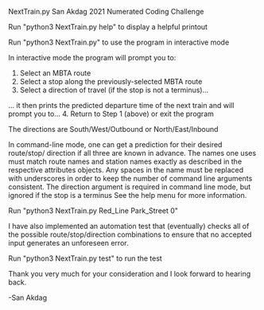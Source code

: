 NextTrain.py
San Akdag 2021
Numerated Coding Challenge

Run "python3 NextTrain.py help" to display a helpful printout

Run "python3 NextTrain.py" to use the program in interactive mode

In interactive mode the program will prompt you to:

1. Select an MBTA route
2. Select a stop along the previously-selected MBTA route
3. Select a direction of travel (if the stop is not a terminus)... 

... it then prints the predicted departure time of the next train and will prompt you to...
4. Return to Step 1 (above) or exit the program

The directions are South/West/Outbound or North/East/Inbound 

In command-line mode, one can get a prediction for their desired route/stop/
direction if all three are known in advance. 
The names one uses must match route names and station names exactly 
as described in the respective attributes objects. Any spaces in the name
must be replaced with underscores in order to keep the number of command
line arguments consistent. 
The direction argument is required in command line mode, but ignored if the stop is a terminus
See the help menu for more information.

Run "python3 NextTrain.py Red_Line Park_Street 0" 

I have also implemented an automation test that (eventually) checks all of the
possible route/stop/direction combinations to ensure that no accepted input generates an unforeseen error.

Run "python3 NextTrain.py test" to run the test

Thank you very much for your consideration and I look forward to hearing back.

-San Akdag
